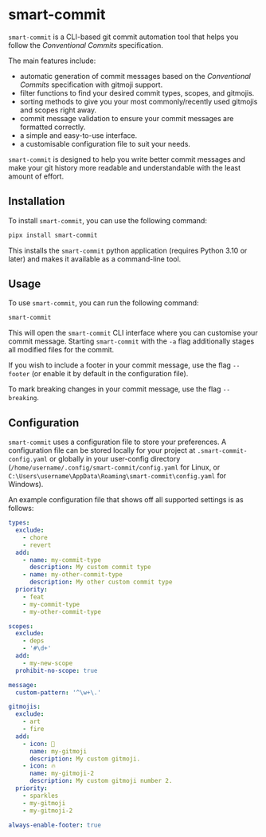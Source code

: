 # smart-commit

`smart-commit` is a CLI-based git commit automation tool that helps you follow the _Conventional Commits_ specification.

The main features include:

- automatic generation of commit messages based on the _Conventional Commits_ specification with gitmoji support.
- filter functions to find your desired commit types, scopes, and gitmojis.
- sorting methods to give you your most commonly/recently used gitmojis and scopes right away.
- commit message validation to ensure your commit messages are formatted correctly.
- a simple and easy-to-use interface.
- a customisable configuration file to suit your needs.

`smart-commit` is designed to help you write better commit messages and make your git history more readable and understandable with the least amount of effort.

## Installation

To install `smart-commit`, you can use the following command:

```bash
pipx install smart-commit
```

This installs the `smart-commit` python application (requires Python 3.10 or later) and makes it available as a command-line tool.

## Usage

To use `smart-commit`, you can run the following command:

```bash
smart-commit
```

This will open the `smart-commit` CLI interface where you can customise your commit message.
Starting `smart-commit` with the `-a` flag additionally stages all modified files for the commit.

If you wish to include a footer in your commit message, use the flag `--footer` (or enable it by default in the configuration file).

To mark breaking changes in your commit message, use the flag `--breaking`.

## Configuration

`smart-commit` uses a configuration file to store your preferences. A configuration file can be stored locally
for your project at `.smart-commit-config.yaml` or globally in your user-config directory (`/home/username/.config/smart-commit/config.yaml` for Linux, or `C:\Users\username\AppData\Roaming\smart-commit\config.yaml` for Windows).

An example configuration file that shows off all supported settings is as follows:

```yaml
types:
  exclude:
    - chore
    - revert
  add:
    - name: my-commit-type
      description: My custom commit type
    - name: my-other-commit-type
      description: My other custom commit type
  priority:
    - feat
    - my-commit-type
    - my-other-commit-type

scopes:
  exclude:
    - deps
    - '#\d+'
  add:
    - my-new-scope
  prohibit-no-scope: true

message:
  custom-pattern: '^\w+\.'

gitmojis:
  exclude:
    - art
    - fire
  add:
    - icon: 🎨
      name: my-gitmoji
      description: My custom gitmoji.
    - icon: 🔥
      name: my-gitmoji-2
      description: My custom gitmoji number 2.
  priority:
    - sparkles
    - my-gitmoji
    - my-gitmoji-2

always-enable-footer: true
```

